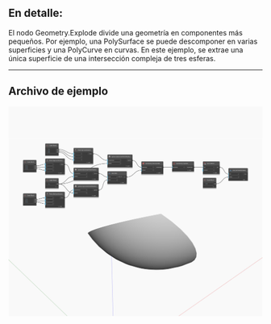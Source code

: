 ## En detalle:
El nodo Geometry.Explode divide una geometría en componentes más pequeños. Por ejemplo, una PolySurface se puede descomponer en varias superficies y una PolyCurve en curvas. En este ejemplo, se extrae una única superficie de una intersección compleja de tres esferas.
___
## Archivo de ejemplo

![Explode](./Autodesk.DesignScript.Geometry.Geometry.Explode_img.jpg)

